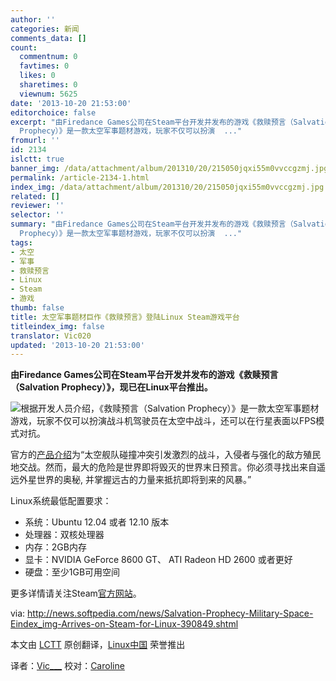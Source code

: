 ```yaml
---
author: ''
categories: 新闻
comments_data: []
count:
  commentnum: 0
  favtimes: 0
  likes: 0
  sharetimes: 0
  viewnum: 5625
date: '2013-10-20 21:53:00'
editorchoice: false
excerpt: "由Firedance Games公司在Steam平台开发并发布的游戏《救赎预言（Salvation Prophecy）》，现已在Linux平台推出。\r\n\r\n根据开发人员介绍，《救赎预言（Salvation
  Prophecy）》是一款太空军事题材游戏，玩家不仅可以扮演  ..."
fromurl: ''
id: 2134
islctt: true
banner_img: /data/attachment/album/201310/20/215050jqxi55m0vvccgzmj.jpg
permalink: /article-2134-1.html
index_img: /data/attachment/album/201310/20/215050jqxi55m0vvccgzmj.jpg.thumb.jpg
related: []
reviewer: ''
selector: ''
summary: "由Firedance Games公司在Steam平台开发并发布的游戏《救赎预言（Salvation Prophecy）》，现已在Linux平台推出。\r\n\r\n根据开发人员介绍，《救赎预言（Salvation
  Prophecy）》是一款太空军事题材游戏，玩家不仅可以扮演  ..."
tags:
- 太空
- 军事
- 救赎预言
- Linux
- Steam
- 游戏
thumb: false
title: 太空军事题材巨作《救赎预言》登陆Linux Steam游戏平台
titleindex_img: false
translator: Vic020
updated: '2013-10-20 21:53:00'
---
```


**由Firedance Games公司在Steam平台开发并发布的游戏《救赎预言（Salvation Prophecy）》，现已在Linux平台推出。**


 


![](/data/attachment/album/201310/20/215050jqxi55m0vvccgzmj.jpg)根据开发人员介绍，《救赎预言（Salvation Prophecy）》是一款太空军事题材游戏，玩家不仅可以扮演战斗机驾驶员在太空中战斗，还可以在行星表面以FPS模式对抗。


官方的[产品介绍](http://store.steampowered.com/news/11613/)为“太空舰队碰撞冲突引发激烈的战斗，入侵者与强化的敌方殖民地交战。然而，最大的危险是世界即将毁灭的世界末日预言。你必须寻找出来自遥远外星世界的奥秘, 并掌握远古的力量来抵抗即将到来的风暴。”


Linux系统最低配置要求：


* 系统：Ubuntu 12.04 或者 12.10 版本
* 处理器：双核处理器
* 内存：2GB内存
* 显卡：NVIDIA GeForce 8600 GT、 ATI Radeon HD 2600 或者更好
* 硬盘：至少1GB可用空间


更多详情请关注Steam[官方网站](http://store.steampowered.com/app/248450/)。


 


via: <http://news.softpedia.com/news/Salvation-Prophecy-Military-Space-Eindex_img-Arrives-on-Steam-for-Linux-390849.shtml>


本文由 [LCTT](https://github.com/LCTT/TranslateProject) 原创翻译，[Linux中国](http://linux.cn/) 荣誉推出


译者：[Vic\_\_\_](https://github.com/Vic020) 校对：[Caroline](https://github.com/carolinewuyan)